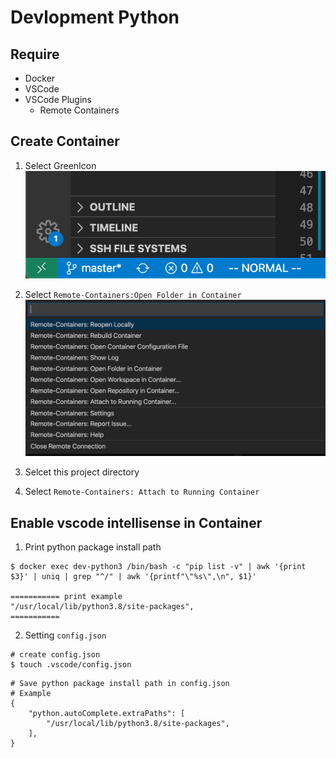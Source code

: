 # Devlopment Python
## Require
- Docker
- VSCode 
- VSCode Plugins
    - Remote Containers

## Create Container
1. Select GreenIcon<br>
![](./doc/img/remote_containers01.png)

2. Select `Remote-Containers:Open Folder in Container`<br>
![](./doc/img/remote_containers02.png)

3. Selcet this project directory

4. Select `Remote-Containers: Attach to Running Container`

## Enable vscode intellisense in Container
1. Print python package install path
```
$ docker exec dev-python3 /bin/bash -c "pip list -v" | awk '{print $3}' | uniq | grep "^/" | awk '{printf"\"%s\",\n", $1}'

=========== print example
"/usr/local/lib/python3.8/site-packages",
===========
```

2. Setting `config.json`
```
# create config.json
$ touch .vscode/config.json
```
```
# Save python package install path in config.json
# Example
{
    "python.autoComplete.extraPaths": [
        "/usr/local/lib/python3.8/site-packages",
    ],
}
```

